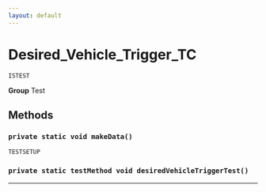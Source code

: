 ```yaml
---
layout: default
---
```

# Desired_Vehicle_Trigger_TC

`ISTEST`



**Group** Test

## Methods
### `private static void makeData()`

`TESTSETUP`
### `private static testMethod void desiredVehicleTriggerTest()`
---
